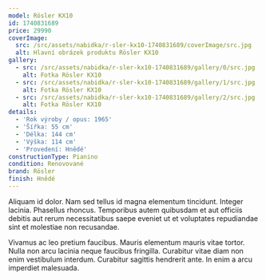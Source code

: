 ```yaml
---
model: Rösler KX10
id: 1740831689
price: 29990
coverImage:
  src: /src/assets/nabidka/r-sler-kx10-1740831689/coverImage/src.jpg
  alt: Hlavní obrázek produktu Rösler KX10
gallery:
  - src: /src/assets/nabidka/r-sler-kx10-1740831689/gallery/0/src.jpg
    alt: Fotka Rösler KX10
  - src: /src/assets/nabidka/r-sler-kx10-1740831689/gallery/1/src.jpg
    alt: Fotka Rösler KX10
  - src: /src/assets/nabidka/r-sler-kx10-1740831689/gallery/2/src.jpg
    alt: Fotka Rösler KX10
details:
  - 'Rok výroby / opus: 1965'
  - 'Šířka: 55 cm'
  - 'Délka: 144 cm'
  - 'Výška: 114 cm'
  - 'Provedení: Hnědé'
constructionType: Pianino
condition: Renovované
brand: Rösler
finish: Hnědé
---
```

Aliquam id dolor. Nam sed tellus id magna elementum tincidunt. Integer lacinia. Phasellus rhoncus. Temporibus autem quibusdam et aut officiis debitis aut rerum necessitatibus saepe eveniet ut et voluptates repudiandae sint et molestiae non recusandae.

Vivamus ac leo pretium faucibus. Mauris elementum mauris vitae tortor. Nulla non arcu lacinia neque faucibus fringilla. Curabitur vitae diam non enim vestibulum interdum. Curabitur sagittis hendrerit ante. In enim a arcu imperdiet malesuada.
